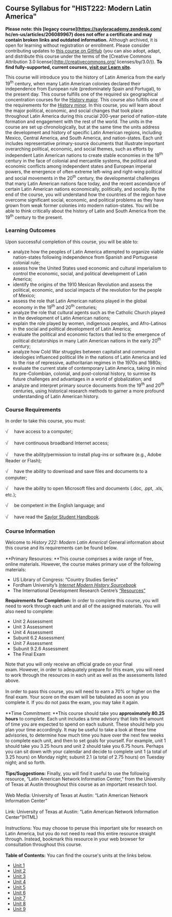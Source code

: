 Course Syllabus for "HIST222: Modern Latin America"
---------------------------------------------------

**Please note: this [legacy course](https://sayloracademy.zendesk.com/
hc/en-us/articles/206089967) does not offer a certificate and may contain 
broken links and outdated information.** Although archived, it is open 
for learning without registration or enrollment. Please consider contributing 
updates to [this course on GitHub](https://github.com/saylordotorg/course_hist222) 
(you can also adopt, adapt, and distribute this course under the terms of 
the [Creative Commons Attribution 3.0 license](http://creativecommons.org/
licenses/by/3.0/)). **To find fully-supported, current courses, [visit our 
Learn site](https://learn.saylor.org).**

This course will introduce you to the history of Latin America from the
early 19<sup>th</sup> century, when many Latin American colonies
declared their independence from European rule (predominately Spain and
Portugal), to the present day. This course fulfills one of the required
six geographical concentration courses for the [History
major](http://www.saylor.org/majors/history/). This course also fulfills
one of the requirements for the [History
minor](http://www.saylor.org/history-minor/). In this course, you will
learn about the major political, economic, and social changes that took
place throughout Latin America during this crucial 200-year period of
nation-state formation and engagement with the rest of the world. The
units in the course are set up chronologically, but at the same time the
units address the development and history of specific Latin American
regions, including Mexico, Central America, and South America, and
nation-states. Each unit includes representative primary-source
documents that illustrate important overarching political, economic, and
social themes, such as efforts by independent Latin American nations to
create stable economies in the 19<sup>th</sup> century in the face of
colonial and mercantile systems, the political and economic conflicts
among independent states and European imperial powers, the emergence of
often extreme left-wing and right-wing political and social movements in
the 20<sup>th</sup> century, the developmental challenges that many
Latin American nations face today, and the recent ascendance of certain
Latin American nations economically, politically, and socially. By the
end of the course, you will understand how the countries of the region
have overcome significant social, economic, and political problems as
they have grown from weak former colonies into modern nation-states. You
will be able to think critically about the history of Latin and South
America from the 19<sup>th</sup> century to the present.

### Learning Outcomes

Upon successful completion of this course, you will be able to:

-   analyze how the peoples of Latin America attempted to organize
    viable nation-states following independence from Spanish and
    Portuguese colonial rule;
-   assess how the United States used economic and cultural imperialism
    to control the economic, social, and political development of Latin
    America;
-   identify the origins of the 1910 Mexican Revolution and assess the
    political, economic, and social impacts of the revolution for the
    people of Mexico;
-   assess the role that Latin American nations played in the global
    economy in the 19<sup>th</sup> and 20<sup>th</sup> centuries;
-   analyze the role that cultural agents such as the Catholic Church
    played in the development of Latin American nations;
-   explain the role played by women, indigenous peoples, and
    Afro-Latinos in the social and political development of Latin
    America;
-   evaluate the political and economic factors that led to the
    emergence of political dictatorships in many Latin American nations
    in the early 20<sup>th</sup> century;
-   analyze how Cold War struggles between capitalist and communist
    ideologies influenced political life in the nations of Latin America
    and led to the rise of repressive, authoritarian regimes in the
    1970s and 1980s; 
-   evaluate the current state of contemporary Latin America, taking in
    mind its pre-Colombian, colonial, and post-colonial history, to
    surmise its future challenges and advantages in a world of
    globalization; and
-   analyze and interpret primary source documents from the
    19<sup>th</sup> and 20<sup>th</sup> centuries, using historical
    research methods to garner a more profound understanding of Latin
    American history.

### Course Requirements

In order to take this course, you must:  
  
 <span
style="color: rgb(85, 85, 85); font-family: 'Myriad Pro', 'Gill Sans', 'Gill Sans MT', Calibri, sans-serif; font-size: 16.363636016845703px; line-height: 21.81818199157715px;">√
   </span>have access to a computer;  
  
 <span
style="color: rgb(85, 85, 85); font-family: 'Myriad Pro', 'Gill Sans', 'Gill Sans MT', Calibri, sans-serif; font-size: 16.363636016845703px; line-height: 21.81818199157715px;">√
   </span>have continuous broadband Internet access;  
  
 <span
style="color: rgb(85, 85, 85); font-family: 'Myriad Pro', 'Gill Sans', 'Gill Sans MT', Calibri, sans-serif; font-size: 16.363636016845703px; line-height: 21.81818199157715px;">√
   </span>have the ability/permission to install plug-ins or software
(e.g., Adobe Reader or Flash);  
  
 <span
style="color: rgb(85, 85, 85); font-family: 'Myriad Pro', 'Gill Sans', 'Gill Sans MT', Calibri, sans-serif; font-size: 16.363636016845703px; line-height: 21.81818199157715px;">√
   </span>have the ability to download and save files and documents to a
computer;  
  
 <span
style="color: rgb(85, 85, 85); font-family: 'Myriad Pro', 'Gill Sans', 'Gill Sans MT', Calibri, sans-serif; font-size: 16.363636016845703px; line-height: 21.81818199157715px;">√
   </span>have the ability to open Microsoft files and documents (.doc,
.ppt, .xls, etc.);  
  
 <span
style="color: rgb(85, 85, 85); font-family: 'Myriad Pro', 'Gill Sans', 'Gill Sans MT', Calibri, sans-serif; font-size: 16.363636016845703px; line-height: 21.81818199157715px;">√
   </span>be competent in the English language; and  
  
 <span
style="color: rgb(85, 85, 85); font-family: 'Myriad Pro', 'Gill Sans', 'Gill Sans MT', Calibri, sans-serif; font-size: 16.363636016845703px; line-height: 21.81818199157715px;">√
   </span>have read the [Saylor Student
Handbook](http://www.saylor.org/site/wp-content/uploads/2012/05/Saylor-StudentHandbook.pdf).

### Course Information

Welcome to *History 222: Modern Latin America*! General information
about this course and its requirements can be found below.  
    
 **Primary Resources: **This course comprises a wide range of free,
online materials. However, the course makes primary use of the following
materials:  
 - US Library of Congress: “Country Studies Series”  
 - Fordham University’s [*Internet Modern History
Sourcebook*](http://www.fordham.edu/halsall/mod/modsbook.asp)  
 - The International Development Research Centre’s
[“Resources”](http://www.idrc.ca/EN/Resources/Pages/default.aspx)   
  
 **Requirements for Completion:** In order to complete this course, you
will need to work through each unit and all of the assigned
materials. You will also need to complete:  
 - Unit 2 Assessment  
 - Unit 3 Assessment  
 - Unit 4 Assessment  
 - Subunit 6.2 Assessment  
 - Unit 7 Assessment  
 - Subunit 9.2.6 Assessment  
 - The Final Exam  
  
 Note that you will only receive an official grade on your final
exam. However, in order to adequately prepare for this exam, you will
need to work through the resources in each unit as well as the
assessments listed above.  
    
 In order to pass this course, you will need to earn a 70% or higher on
the final exam. Your score on the exam will be tabulated as soon as you
complete it. If you do not pass the exam, you may take it again.  
    
 **Time Commitment: **This course should take you **approximately 80.25
hours** to complete. Each unit includes a time advisory that lists the
amount of time you are expected to spend on each subunit. These should
help you plan your time accordingly. It may be useful to take a look at
these time advisories, to determine how much time you have over the next
few weeks to complete each unit, and then to set goals for yourself. For
example, unit 1 should take you 3.25 hours and unit 2 should take you
6.75 hours. Perhaps you can sit down with your calendar and decide to
complete unit 1 (a total of 3.25 hours) on Monday night; subunit 2.1 (a
total of 2.75 hours) on Tuesday night; and so forth.  
    
 **Tips/Suggestions:** Finally, you will find it useful to use the
following resource, “Latin American Network Information Center,” from
the University of Texas at Austin throughout this course as an important
research tool.  
    
 Web Media: University of Texas at Austin: “Latin American Network
Information Center”  
    
 Link: University of Texas at Austin: “Latin American Network
Information Center”(HTML)  
    
 Instructions: You may choose to peruse this important site for research
on Latin America, but you do not need to read this entire resource
straight through. Instead, bookmark this resource in your web browser
for consultation throughout this course.  
    
**Table of Contents:** You can find the course's units at the links below.

- [Unit 1](https://legacy.saylor.org/hist222/Unit01/)
- [Unit 2](https://legacy.saylor.org/hist222/Unit02/)
- [Unit 3](https://legacy.saylor.org/hist222/Unit03/)
- [Unit 4](https://legacy.saylor.org/hist222/Unit04/)
- [Unit 5](https://legacy.saylor.org/hist222/Unit05/)
- [Unit 6](https://legacy.saylor.org/hist222/Unit06/)
- [Unit 7](https://legacy.saylor.org/hist222/Unit07/)
- [Unit 8](https://legacy.saylor.org/hist222/Unit08/)
- [Unit 9](https://legacy.saylor.org/hist222/Unit09/)
